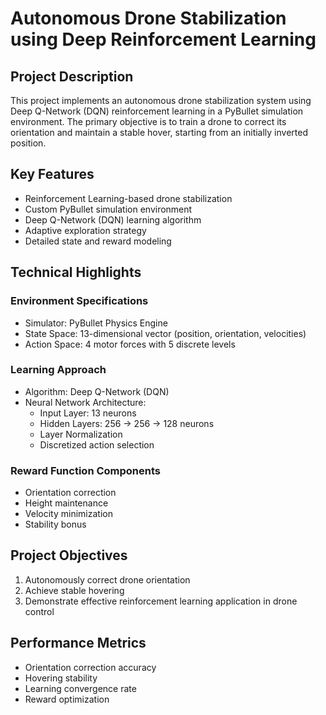 # Autonomous Drone Stabilization using Deep Reinforcement Learning

## Project Description

This project implements an autonomous drone stabilization system using Deep Q-Network (DQN) reinforcement learning in a PyBullet simulation environment. The primary objective is to train a drone to correct its orientation and maintain a stable hover, starting from an initially inverted position.

## Key Features

- Reinforcement Learning-based drone stabilization
- Custom PyBullet simulation environment
- Deep Q-Network (DQN) learning algorithm
- Adaptive exploration strategy
- Detailed state and reward modeling

## Technical Highlights

### Environment Specifications
- Simulator: PyBullet Physics Engine
- State Space: 13-dimensional vector (position, orientation, velocities)
- Action Space: 4 motor forces with 5 discrete levels

### Learning Approach
- Algorithm: Deep Q-Network (DQN)
- Neural Network Architecture:
  - Input Layer: 13 neurons
  - Hidden Layers: 256 → 256 → 128 neurons
  - Layer Normalization
  - Discretized action selection

### Reward Function Components
- Orientation correction
- Height maintenance
- Velocity minimization
- Stability bonus

## Project Objectives

1. Autonomously correct drone orientation
2. Achieve stable hovering
3. Demonstrate effective reinforcement learning application in drone control

## Performance Metrics

- Orientation correction accuracy
- Hovering stability
- Learning convergence rate
- Reward optimization
